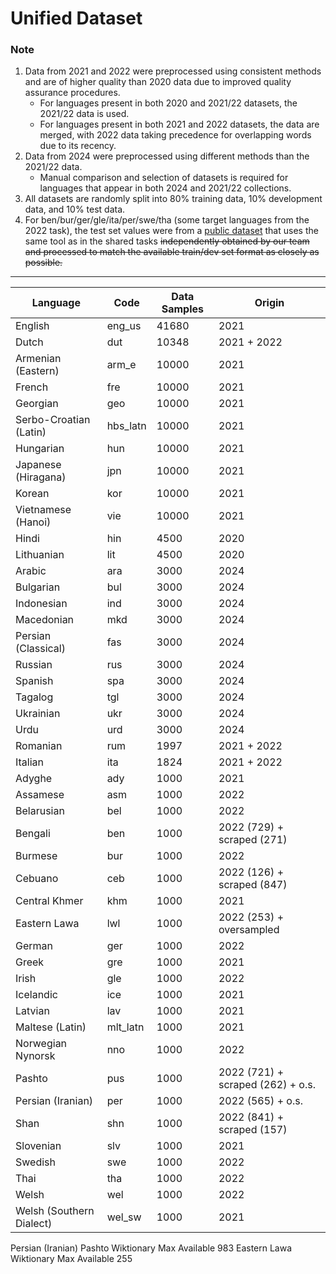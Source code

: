 # Unified Dataset

### Note

1. Data from 2021 and 2022 were preprocessed using consistent methods and are of higher quality than 2020 data due to
   improved quality assurance procedures.
    - For languages present in both 2020 and 2021/22 datasets, the 2021/22 data is used.
    - For languages present in both 2021 and 2022 datasets, the data are merged, with 2022 data taking precedence for
      overlapping words due to its recency.
2. Data from 2024 were preprocessed using different methods than the 2021/22 data.
    - Manual comparison and selection of datasets is required for languages that appear in both 2024 and 2021/22
      collections.
3. All datasets are randomly split into 80% training data, 10% development data, and 10% test data.
4. For ben/bur/ger/gle/ita/per/swe/tha (some target languages from the 2022 task), the test set values were from a
   [public dataset](https://github.com/CUNY-CL/wikipron/tree/master/data/scrape) that uses the same tool as in the
   shared tasks
   ~~independently obtained by our team and processed to match the available train/dev set format as closely as
   possible.~~

---

| Language                 | Code     | Data Samples | Origin                            |
|--------------------------|----------|--------------|-----------------------------------|
| English                  | eng_us   | 41680        | 2021                              |
| Dutch                    | dut      | 10348        | 2021 + 2022                       |
| Armenian (Eastern)       | arm_e    | 10000        | 2021                              |
| French                   | fre      | 10000        | 2021                              |
| Georgian                 | geo      | 10000        | 2021                              |
| Serbo-Croatian (Latin)   | hbs_latn | 10000        | 2021                              |
| Hungarian                | hun      | 10000        | 2021                              |
| Japanese (Hiragana)      | jpn      | 10000        | 2021                              |
| Korean                   | kor      | 10000        | 2021                              |
| Vietnamese (Hanoi)       | vie      | 10000        | 2021                              |
| Hindi                    | hin      | 4500         | 2020                              |
| Lithuanian               | lit      | 4500         | 2020                              |
| Arabic                   | ara      | 3000         | 2024                              |
| Bulgarian                | bul      | 3000         | 2024                              |
| Indonesian               | ind      | 3000         | 2024                              |
| Macedonian               | mkd      | 3000         | 2024                              |
| Persian (Classical)      | fas      | 3000         | 2024                              |
| Russian                  | rus      | 3000         | 2024                              |
| Spanish                  | spa      | 3000         | 2024                              |
| Tagalog                  | tgl      | 3000         | 2024                              |
| Ukrainian                | ukr      | 3000         | 2024                              |
| Urdu                     | urd      | 3000         | 2024                              |
| Romanian                 | rum      | 1997         | 2021 + 2022                       |
| Italian                  | ita      | 1824         | 2021 + 2022                       |
| Adyghe                   | ady      | 1000         | 2021                              |
| Assamese                 | asm      | 1000         | 2022                              |
| Belarusian               | bel      | 1000         | 2022                              |
| Bengali                  | ben      | 1000         | 2022 (729) + scraped (271)        | 
| Burmese                  | bur      | 1000         | 2022                              |
| Cebuano                  | ceb      | 1000         | 2022 (126) + scraped (847)        | 
| Central Khmer            | khm      | 1000         | 2021                              |
| Eastern Lawa             | lwl      | 1000         | 2022 (253) + oversampled          |
| German                   | ger      | 1000         | 2022                              |
| Greek                    | gre      | 1000         | 2021                              |
| Irish                    | gle      | 1000         | 2022                              |
| Icelandic                | ice      | 1000         | 2021                              |
| Latvian                  | lav      | 1000         | 2021                              |
| Maltese (Latin)          | mlt_latn | 1000         | 2021                              |
| Norwegian Nynorsk        | nno      | 1000         | 2022                              |
| Pashto                   | pus      | 1000         | 2022 (721) + scraped (262) + o.s. | 
| Persian (Iranian)        | per      | 1000         | 2022 (565) + o.s.                 |
| Shan                     | shn      | 1000         | 2022 (841) + scraped (157)        | 
| Slovenian                | slv      | 1000         | 2021                              |
| Swedish                  | swe      | 1000         | 2022                              |
| Thai                     | tha      | 1000         | 2022                              |
| Welsh                    | wel      | 1000         | 2022                              |
| Welsh (Southern Dialect) | wel_sw   | 1000         | 2021                              |

Persian (Iranian)
Pashto Wiktionary Max Available 983
Eastern Lawa Wiktionary Max Available 255
